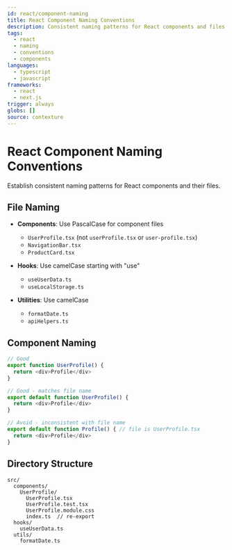 ```yaml
---
id: react/component-naming
title: React Component Naming Conventions
description: Consistent naming patterns for React components and files
tags:
  - react
  - naming
  - conventions
  - components
languages:
  - typescript
  - javascript
frameworks:
  - react
  - next.js
trigger: always
globs: []
source: contexture
---
```


# React Component Naming Conventions

Establish consistent naming patterns for React components and their files.

## File Naming

- **Components**: Use PascalCase for component files
  - `UserProfile.tsx` (not `userProfile.tsx` or `user-profile.tsx`)
  - `NavigationBar.tsx`
  - `ProductCard.tsx`

- **Hooks**: Use camelCase starting with "use"
  - `useUserData.ts`
  - `useLocalStorage.ts`

- **Utilities**: Use camelCase
  - `formatDate.ts`
  - `apiHelpers.ts`

## Component Naming

```typescript
// Good
export function UserProfile() {
  return <div>Profile</div>
}

// Good - matches file name
export default function UserProfile() {
  return <div>Profile</div>
}

// Avoid - inconsistent with file name
export default function Profile() { // file is UserProfile.tsx
  return <div>Profile</div>
}
```

## Directory Structure

```
src/
  components/
    UserProfile/
      UserProfile.tsx
      UserProfile.test.tsx
      UserProfile.module.css
      index.ts  // re-export
  hooks/
    useUserData.ts
  utils/
    formatDate.ts
```